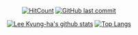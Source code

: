 <div align=center>

[![HitCount](http://hits.dwyl.io/nulLeeKH/RESUME.svg)](http://github.com/nulLeeKH)
[![GitHub last commit](https://img.shields.io/github/last-commit/nulLeeKH/RESUME.svg)](https://github.com/nulLeeKH)

[![Lee Kyung-ha's github stats](https://github-readme-stats.vercel.app/api?username=nulLeeKH&show_icons=true&title_color=ffd1dc&icon_color=ffd1dc)](https://github.com/nulleekh)
[![Top Langs](https://github-readme-stats.vercel.app/api/top-langs/?username=nulLeeKH&layout=compact&title_color=ffd1dc&icon_color=ffd1dc)](https://github.com/nulleekh)

</div>
